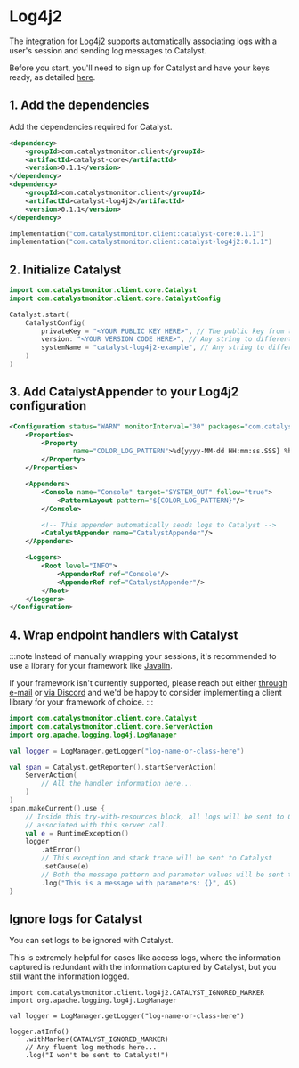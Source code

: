 # Log4j2

The integration for [Log4j2](https://logging.apache.org/log4j/2.x/) supports automatically associating logs with a user's session and sending log messages to Catalyst.

Before you start, you'll need to sign up for Catalyst and have your keys ready, as detailed [here](/docs/signup).

## 1. Add the dependencies

Add the dependencies required for Catalyst.

```xml title="Maven"
<dependency>
    <groupId>com.catalystmonitor.client</groupId>
    <artifactId>catalyst-core</artifactId>
    <version>0.1.1</version>
</dependency>
<dependency>
    <groupId>com.catalystmonitor.client</groupId>
    <artifactId>catalyst-log4j2</artifactId>
    <version>0.1.1</version>
</dependency>
```

```kotlin title="Gradle (Kotlin)"
implementation("com.catalystmonitor.client:catalyst-core:0.1.1")
implementation("com.catalystmonitor.client:catalyst-log4j2:0.1.1")
```

## 2. Initialize Catalyst

```kotlin
import com.catalystmonitor.client.core.Catalyst
import com.catalystmonitor.client.core.CatalystConfig

Catalyst.start(
    CatalystConfig(
        privateKey = "<YOUR PUBLIC KEY HERE>", // The public key from the "Settings" page.
        version: "<YOUR VERSION CODE HERE>", // Any string to differentiate different deploys, e.g. Git commit SHA
        systemName = "catalyst-log4j2-example", // Any string to differentiate this service.
    )
)
```

## 3. Add CatalystAppender to your Log4j2 configuration

```xml title="resources/log4j2.xml"
<Configuration status="WARN" monitorInterval="30" packages="com.catalystmonitor.client.log4j2">
    <Properties>
        <Property
                name="COLOR_LOG_PATTERN">%d{yyyy-MM-dd HH:mm:ss.SSS} %highlight{${LOG_LEVEL_PATTERN:-%5p}}{FATAL=red, ERROR=red, WARN=yellow, INFO=green, DEBUG=blue, TRACE=blue} %style{%pid}{magenta} [%t] %style{%C{1.}}{cyan}: %m%n%ex
        </Property>
    </Properties>

    <Appenders>
        <Console name="Console" target="SYSTEM_OUT" follow="true">
            <PatternLayout pattern="${COLOR_LOG_PATTERN}"/>
        </Console>

        <!-- This appender automatically sends logs to Catalyst -->
        <CatalystAppender name="CatalystAppender"/>
    </Appenders>

    <Loggers>
        <Root level="INFO">
            <AppenderRef ref="Console"/>
            <AppenderRef ref="CatalystAppender"/>
        </Root>
    </Loggers>
</Configuration>
```

## 4. Wrap endpoint handlers with Catalyst

:::note
Instead of manually wrapping your sessions, it's recommended to use a library for your framework like [Javalin](./javalin).

If your framework isn't currently supported, please reach out either [through e-mail](mailto:bill@privium.xyz) or [via Discord](https://discord.gg/YQZy4SXzmX) and we'd be happy to consider implementing a client library for your framework of choice.
:::

```kotlin
import com.catalystmonitor.client.core.Catalyst
import com.catalystmonitor.client.core.ServerAction
import org.apache.logging.log4j.LogManager

val logger = LogManager.getLogger("log-name-or-class-here")

val span = Catalyst.getReporter().startServerAction(
    ServerAction(
        // All the handler information here...
    )
)
span.makeCurrent().use {
    // Inside this try-with-resources block, all logs will be sent to Catalyst
    // associated with this server call.
    val e = RuntimeException()
    logger
        .atError()
        // This exception and stack trace will be sent to Catalyst
        .setCause(e)
        // Both the message pattern and parameter values will be sent to Catalyst.
        .log("This is a message with parameters: {}", 45)
}
```

## Ignore logs for Catalyst

You can set logs to be ignored with Catalyst.

This is extremely helpful for cases like access logs, where the information captured is redundant with the information captured by Catalyst, but you still want the information logged.

```
import com.catalystmonitor.client.log4j2.CATALYST_IGNORED_MARKER
import org.apache.logging.log4j.LogManager

val logger = LogManager.getLogger("log-name-or-class-here")

logger.atInfo()
    .withMarker(CATALYST_IGNORED_MARKER)
    // Any fluent log methods here...
    .log("I won't be sent to Catalyst!")
```

